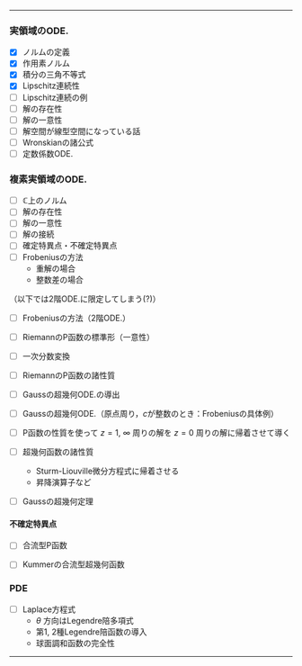 ------------------------------------
### 実領域のODE.
+ [x] ノルムの定義
+ [x] 作用素ノルム
+ [x] 積分の三角不等式
+ [x] Lipschitz連続性
+ [ ] Lipschitz連続の例
+ [ ] 解の存在性
+ [ ] 解の一意性
+ [ ] 解空間が線型空間になっている話
+ [ ] Wronskianの諸公式
+ [ ] 定数係数ODE.

### 複素実領域のODE.
+ [ ] $\mathbb{C}$上のノルム
+ [ ] 解の存在性
+ [ ] 解の一意性
+ [ ] 解の接続
+ [ ] 確定特異点・不確定特異点
+ [ ] Frobeniusの方法
    - 重解の場合
    - 整数差の場合

（以下では2階ODE.に限定してしまう(?)）
+ [ ] Frobeniusの方法（2階ODE.）
+ [ ] RiemannのP函数の標準形（一意性）
+ [ ] 一次分数変換
+ [ ] RiemannのP函数の諸性質
+ [ ] Gaussの超幾何ODE.の導出
+ [ ] Gaussの超幾何ODE.（原点周り，$c$が整数のとき：Frobeniusの具体例）
+ [ ] P函数の性質を使って $z=1$, $\infty$ 周りの解を $z=0$ 周りの解に帰着させて導く

+ [ ] 超幾何函数の諸性質
    - Sturm-Liouville微分方程式に帰着させる
    - 昇降演算子など
+ [ ] Gaussの超幾何定理

#### 不確定特異点
+ [ ] 合流型P函数
+ [ ] Kummerの合流型超幾何函数


### PDE
+ [ ] Laplace方程式
    - $\theta$ 方向はLegendre陪多項式
    - 第1, 2種Legendre陪函数の導入
    - 球面調和函数の完全性
_ _ _ _ _ _ _ _ _ _ _ _ _ _ _ _ _ _
